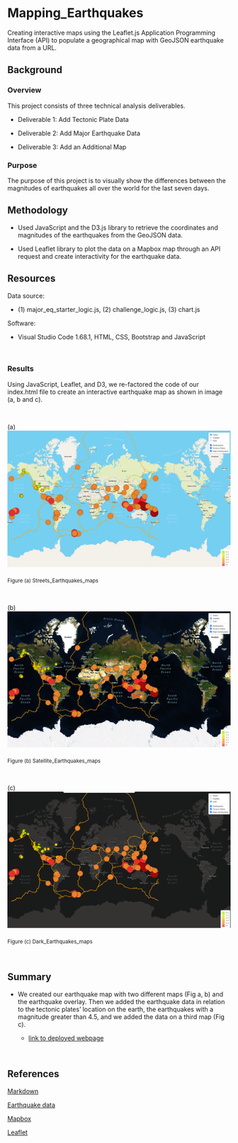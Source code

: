 # Mapping_Earthquakes
Creating interactive maps using the Leaflet.js Application Programming Interface (API) to populate a geographical map with GeoJSON earthquake data from a URL.

## Background
### Overview
This project consists of three technical analysis deliverables.

- Deliverable 1: Add Tectonic Plate Data

- Deliverable 2: Add Major Earthquake Data

- Deliverable 3: Add an Additional Map

### Purpose

The purpose of this project is to visually show the differences between the magnitudes of earthquakes all over the world for the last seven days.


## Methodology

- Used JavaScript and the D3.js library to retrieve the coordinates and magnitudes of the earthquakes from the GeoJSON data. 

- Used Leaflet library to plot the data on a Mapbox map through an API request and create interactivity for the earthquake data.

## Resources
 
Data source:
- (1) major_eq_starter_logic.js, (2) challenge_logic.js, (3) chart.js
 
Software:
- Visual Studio Code 1.68.1, HTML, CSS, Bootstrap and JavaScript
 
<br/>

### Results

Using JavaScript, Leaflet, and D3, we re-factored the code of our index.html file to create an interactive earthquake map as shown in image (a, b and c).

<br/>


(a)![Streets_map](./Earthquake_Challenge/Resources/images/street_map.png)
 
<sub> Figure (a) Streets_Earthquakes_maps

<br/>

(b)![Satellite_map](./Earthquake_Challenge/Resources/images/satellite_map.png)
 
<sub> Figure (b) Satellite_Earthquakes_maps

<br/>

(c)![Dark_map](./Earthquake_Challenge/Resources/images/dark_map.png)
 
<sub> Figure (c) Dark_Earthquakes_maps

<br/>


## Summary

- We created our earthquake map with two different maps (Fig a, b) and the earthquake overlay. Then we added the earthquake data in relation to the tectonic plates’ location on the earth, the earthquakes with a magnitude greater than 4.5, and we added the data on a third map (Fig c).

     - [link to deployed webpage](https://l-aldarondo.github.io/Mapping_Earthquakes/)

<br/>

## References

[Markdown](https://docs.github.com/en/get-started/writing-on-github/getting-started-with-writing-and-formatting-on-github/basic-writing-and-formatting-syntax)
 
[Earthquake data](https://earthquake.usgs.gov/)
 
[Mapbox](https://docs.mapbox.com/api/maps/styles/)

[Leaflet](https://leafletjs.com/examples/quick-start/)
